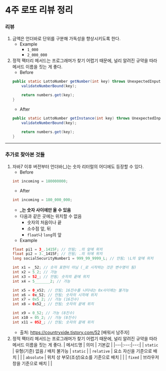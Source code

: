 # 4주 로또 리뷰 정리

### 리뷰
1. 금액은 언더바로 단위를 구분해 가독성을 향상시키도록 한다.
	* Example
		* `1_000`
		* `2_000_000`
2. 정적 팩터리 메서드는 프로그래머가 찾기 어렵기 때문에, 널리 알려진 규약을 따라 메서드 이름을 짓는 게 좋다.
	* Before
	```java
	public static LottoNumber getNumber(int key) throws UnexpectedInputRangeException {
        validateNumberBound(key);

        return numbers.get(key);
    }
	```
	* After
	```java
	public static LottoNumber getInstance(int key) throws UnexpectedInputRangeException {
        validateNumberBound(key);

        return numbers.get(key);
    }
	```

---
### 추가로 찾아본 것들
1. 자바7 이후 버전부터 언더바(_)는 숫자 리터럴의 어디에도 등장할 수 있다.
	* Before
	```java
	int incoming = 180000000;
	```
	* After
	```java
	int incoming = 180_000_000;
	```
	* **_는 숫자 사이에만 올 수 있음**
	* 다음과 같은 곳에는 위치할 수 없음
		* 숫자의 처음이나 끝
		* 소수점 앞, 뒤
		* `float`나 `long`의 앞
	* Example
	```java
	float pi1 = 3_.1415F; // 안됨; .의 앞에 위치
	float pi2 = 3._1415F; // 안됨; .의 뒤에 위치
	long socialSecurityNumber1 = 999_99_9999_L; // 안됨; \L의 앞에 위치 

	int x1 = _52; // 숫자 표현이 아님 (_로 시작하는 것은 변수명이 됨) 
	int x2 = 5_2; // 가능 
	int x3 = 52_; // 안됨; 숫자의 끝에 위치
	int x4 = 5_______2; // 가능

	int x5 = 0_x52; // 안됨; 16진수를 나타내는 0x사이에는 불가능
	int x6 = 0x_52; // 안됨; 숫자의 시작에 위치
	int x7 = 0x5_2; // 가능 (16진수)
	int x8 = 0x52_; // 안됨; 숫자의 끝에 위치

	int x9 = 0_52; // 가능 (8진수)
	int x10 = 05_2; // 가능 (8진수)
	int x11 = 052_; // 안됨; 숫자의 끝에 위치
	```
	* 출처: https://countryxide.tistory.com/52 [배워서 남주자]
2. 정적 팩터리 메서드는 프로그래머가 찾기 어렵기 때문에, 널리 알려진 규약을 따라 메서드 이름을 짓는 게 좋다.
	| 메서드명 | 의미 | 기본값 |
	|---|:---:|---:|
	| `static` | 유형(기준) 없음 / 배치 불가능 | `static` |
	| `relative` | 요소 자신을 기준으로 배치 |  |
	| `absolute` | 위치 상 부모(조상)요소를 기준으로 배치 |  |
	| `fixed` | 브라우저 창을 기준으로 배치 |  |
	